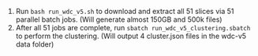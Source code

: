 1. Run `bash run_wdc_v5.sh` to download and extract all 51 slices via 51 parallel batch jobs. (Will generate almost 150GB and 500k files)
2. After all 51 jobs are complete, run `sbatch run_wdc_v5_clustering.sbatch` to perform the clustering. (Will output 4 cluster.json files in the wdc-v5 data folder)